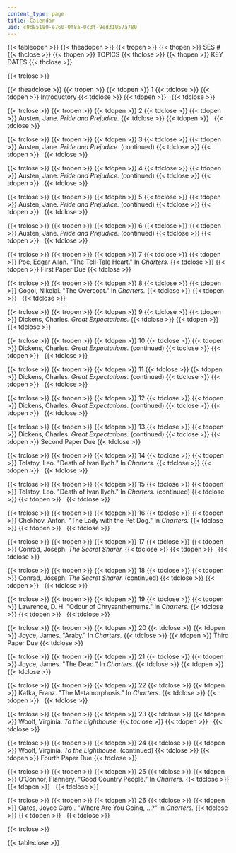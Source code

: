 ```yaml
---
content_type: page
title: Calendar
uid: c9d85180-e760-0f8a-0c3f-9ed31057a780
---
```


{{< tableopen >}}
{{< theadopen >}}
{{< tropen >}}
{{< thopen >}}
SES #
{{< thclose >}}
{{< thopen >}}
TOPICS
{{< thclose >}}
{{< thopen >}}
KEY DATES
{{< thclose >}}

{{< trclose >}}

{{< theadclose >}}
{{< tropen >}}
{{< tdopen >}}
1
{{< tdclose >}}
{{< tdopen >}}
Introductory
{{< tdclose >}}
{{< tdopen >}}
 
{{< tdclose >}}

{{< trclose >}}
{{< tropen >}}
{{< tdopen >}}
2
{{< tdclose >}}
{{< tdopen >}}
Austen, Jane. _Pride and Prejudice._
{{< tdclose >}}
{{< tdopen >}}
 
{{< tdclose >}}

{{< trclose >}}
{{< tropen >}}
{{< tdopen >}}
3
{{< tdclose >}}
{{< tdopen >}}
Austen, Jane. _Pride and Prejudice._ (continued)
{{< tdclose >}}
{{< tdopen >}}
 
{{< tdclose >}}

{{< trclose >}}
{{< tropen >}}
{{< tdopen >}}
4
{{< tdclose >}}
{{< tdopen >}}
Austen, Jane. _Pride and Prejudice._ (continued)
{{< tdclose >}}
{{< tdopen >}}
 
{{< tdclose >}}

{{< trclose >}}
{{< tropen >}}
{{< tdopen >}}
5
{{< tdclose >}}
{{< tdopen >}}
Austen, Jane. _Pride and Prejudice._ (continued)
{{< tdclose >}}
{{< tdopen >}}
 
{{< tdclose >}}

{{< trclose >}}
{{< tropen >}}
{{< tdopen >}}
6
{{< tdclose >}}
{{< tdopen >}}
Austen, Jane. _Pride and Prejudice._ (continued)
{{< tdclose >}}
{{< tdopen >}}
 
{{< tdclose >}}

{{< trclose >}}
{{< tropen >}}
{{< tdopen >}}
7
{{< tdclose >}}
{{< tdopen >}}
Poe, Edgar Allan. "The Tell-Tale Heart." In _Charters._
{{< tdclose >}}
{{< tdopen >}}
First Paper Due
{{< tdclose >}}

{{< trclose >}}
{{< tropen >}}
{{< tdopen >}}
8
{{< tdclose >}}
{{< tdopen >}}
Gogol, Nikolai. "The Overcoat." In _Charters._
{{< tdclose >}}
{{< tdopen >}}
 
{{< tdclose >}}

{{< trclose >}}
{{< tropen >}}
{{< tdopen >}}
9
{{< tdclose >}}
{{< tdopen >}}
Dickens, Charles. _Great Expectations._
{{< tdclose >}}
{{< tdopen >}}
 
{{< tdclose >}}

{{< trclose >}}
{{< tropen >}}
{{< tdopen >}}
10
{{< tdclose >}}
{{< tdopen >}}
Dickens, Charles. _Great Expectations._ (continued)
{{< tdclose >}}
{{< tdopen >}}
 
{{< tdclose >}}

{{< trclose >}}
{{< tropen >}}
{{< tdopen >}}
11
{{< tdclose >}}
{{< tdopen >}}
Dickens, Charles. _Great Expectations._ (continued)
{{< tdclose >}}
{{< tdopen >}}
 
{{< tdclose >}}

{{< trclose >}}
{{< tropen >}}
{{< tdopen >}}
12
{{< tdclose >}}
{{< tdopen >}}
Dickens, Charles. _Great Expectations._ (continued)
{{< tdclose >}}
{{< tdopen >}}
 
{{< tdclose >}}

{{< trclose >}}
{{< tropen >}}
{{< tdopen >}}
13
{{< tdclose >}}
{{< tdopen >}}
Dickens, Charles. _Great Expectations._ (continued)
{{< tdclose >}}
{{< tdopen >}}
Second Paper Due
{{< tdclose >}}

{{< trclose >}}
{{< tropen >}}
{{< tdopen >}}
14
{{< tdclose >}}
{{< tdopen >}}
Tolstoy, Leo. "Death of Ivan Ilych." In _Charters._
{{< tdclose >}}
{{< tdopen >}}
 
{{< tdclose >}}

{{< trclose >}}
{{< tropen >}}
{{< tdopen >}}
15
{{< tdclose >}}
{{< tdopen >}}
Tolstoy, Leo. "Death of Ivan Ilych." In _Charters._ (continued)
{{< tdclose >}}
{{< tdopen >}}
 
{{< tdclose >}}

{{< trclose >}}
{{< tropen >}}
{{< tdopen >}}
16
{{< tdclose >}}
{{< tdopen >}}
Chekhov, Anton. "The Lady with the Pet Dog." In _Charters._
{{< tdclose >}}
{{< tdopen >}}
 
{{< tdclose >}}

{{< trclose >}}
{{< tropen >}}
{{< tdopen >}}
17
{{< tdclose >}}
{{< tdopen >}}
Conrad, Joseph. _The Secret Sharer._
{{< tdclose >}}
{{< tdopen >}}
 
{{< tdclose >}}

{{< trclose >}}
{{< tropen >}}
{{< tdopen >}}
18
{{< tdclose >}}
{{< tdopen >}}
Conrad, Joseph. _The Secret Sharer._ (continued)
{{< tdclose >}}
{{< tdopen >}}
 
{{< tdclose >}}

{{< trclose >}}
{{< tropen >}}
{{< tdopen >}}
19
{{< tdclose >}}
{{< tdopen >}}
Lawrence, D. H. "Odour of Chrysanthemums." In _Charters._
{{< tdclose >}}
{{< tdopen >}}
 
{{< tdclose >}}

{{< trclose >}}
{{< tropen >}}
{{< tdopen >}}
20
{{< tdclose >}}
{{< tdopen >}}
Joyce, James. "Araby." In _Charters._
{{< tdclose >}}
{{< tdopen >}}
Third Paper Due
{{< tdclose >}}

{{< trclose >}}
{{< tropen >}}
{{< tdopen >}}
21
{{< tdclose >}}
{{< tdopen >}}
Joyce, James. "The Dead." In _Charters._
{{< tdclose >}}
{{< tdopen >}}
 
{{< tdclose >}}

{{< trclose >}}
{{< tropen >}}
{{< tdopen >}}
22
{{< tdclose >}}
{{< tdopen >}}
Kafka, Franz. "The Metamorphosis." In _Charters._
{{< tdclose >}}
{{< tdopen >}}
 
{{< tdclose >}}

{{< trclose >}}
{{< tropen >}}
{{< tdopen >}}
23
{{< tdclose >}}
{{< tdopen >}}
Woolf, Virginia. _To the Lighthouse._
{{< tdclose >}}
{{< tdopen >}}
 
{{< tdclose >}}

{{< trclose >}}
{{< tropen >}}
{{< tdopen >}}
24
{{< tdclose >}}
{{< tdopen >}}
Woolf, Virginia. _To the Lighthouse._ (continued)
{{< tdclose >}}
{{< tdopen >}}
Fourth Paper Due
{{< tdclose >}}

{{< trclose >}}
{{< tropen >}}
{{< tdopen >}}
25
{{< tdclose >}}
{{< tdopen >}}
O’Connor, Flannery. "Good Country People." In _Charters._
{{< tdclose >}}
{{< tdopen >}}
 
{{< tdclose >}}

{{< trclose >}}
{{< tropen >}}
{{< tdopen >}}
26
{{< tdclose >}}
{{< tdopen >}}
Oates, Joyce Carol. "Where Are You Going, …?" In _Charters._
{{< tdclose >}}
{{< tdopen >}}
 
{{< tdclose >}}

{{< trclose >}}

{{< tableclose >}}